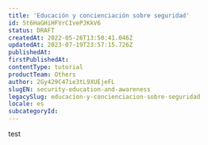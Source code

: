 ```yaml
---
title: 'Educación y concienciación sobre seguridad'
id: 5t6HaGHiHFVrCIvePJKkV6
status: DRAFT
createdAt: 2022-05-26T13:50:41.046Z
updatedAt: 2023-07-19T23:57:15.726Z
publishedAt: 
firstPublishedAt: 
contentType: tutorial
productTeam: Others
author: 2Gy429C47ie3tL9XUEjeFL
slugEN: security-education-and-awareness
legacySlug: educacion-y-concienciacion-sobre-seguridad
locale: es
subcategoryId: 
---
```


test
